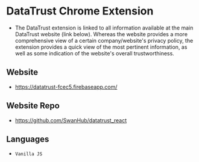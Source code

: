# DataTrust Chrome Extension 
- The DataTrust extension is linked to all information available at the main DataTrust website (link below). Whereas the website provides a more comprehensive view of a certain company/website's privacy policy, the extension provides a quick view of the most pertinent information, as well as some indication of the website's overall trustworthiness. 

## Website 
- https://datatrust-fcec5.firebaseapp.com/

## Website Repo
- https://github.com/SwanHub/datatrust_react

## Languages 
- ```Vanilla JS```